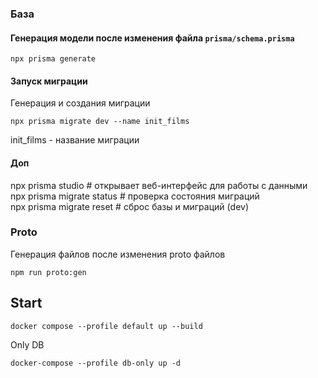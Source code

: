 ### База

#### Генерация модели после изменения файла `prisma/schema.prisma` 

`npx prisma generate`

#### Запуск миграции  

Генерация и создания миграции  

`npx prisma migrate dev --name init_films`

init_films - название миграции

#### Доп

npx prisma studio       # открывает веб-интерфейс для работы с данными  
npx prisma migrate status # проверка состояния миграций  
npx prisma migrate reset  # сброс базы и миграций (dev)

### Proto 

Генерация файлов после изменения proto файлов  

`npm run proto:gen`

## Start

`docker compose --profile default up --build `

Only DB  

`docker-compose --profile db-only up -d`